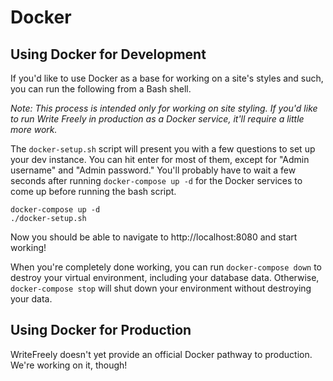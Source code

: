 # Docker

## Using Docker for Development

If you'd like to use Docker as a base for working on a site's styles and such, you can run the following from a Bash shell.

*Note: This process is intended only for working on site styling. If you'd like to run Write Freely in production as a Docker service, it'll require a little more work.*

The `docker-setup.sh` script will present you with a few questions to set up your dev instance. You can hit enter for most of them, except for "Admin username" and "Admin password." You'll probably have to wait a few seconds after running `docker-compose up -d` for the Docker services to come up before running the bash script.

```
docker-compose up -d
./docker-setup.sh
```

Now you should be able to navigate to http://localhost:8080 and start working!

When you're completely done working, you can run `docker-compose down` to destroy your virtual environment, including your database data. Otherwise, `docker-compose stop` will shut down your environment without destroying your data.

## Using Docker for Production

WriteFreely doesn't yet provide an official Docker pathway to production. We're working on it, though!
